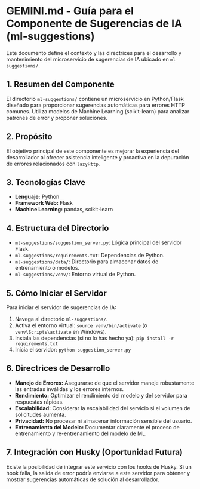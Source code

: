# GEMINI.md - Guía para el Componente de Sugerencias de IA (ml-suggestions)

Este documento define el contexto y las directrices para el desarrollo y mantenimiento del microservicio de sugerencias de IA ubicado en `ml-suggestions/`.

## 1. Resumen del Componente

El directorio `ml-suggestions/` contiene un microservicio en Python/Flask diseñado para proporcionar sugerencias automáticas para errores HTTP comunes. Utiliza modelos de Machine Learning (scikit-learn) para analizar patrones de error y proponer soluciones.

## 2. Propósito

El objetivo principal de este componente es mejorar la experiencia del desarrollador al ofrecer asistencia inteligente y proactiva en la depuración de errores relacionados con `lazyHttp`.

## 3. Tecnologías Clave

*   **Lenguaje:** Python
*   **Framework Web:** Flask
*   **Machine Learning:** pandas, scikit-learn

## 4. Estructura del Directorio

*   `ml-suggestions/suggestion_server.py`: Lógica principal del servidor Flask.
*   `ml-suggestions/requirements.txt`: Dependencias de Python.
*   `ml-suggestions/data/`: Directorio para almacenar datos de entrenamiento o modelos.
*   `ml-suggestions/venv/`: Entorno virtual de Python.

## 5. Cómo Iniciar el Servidor

Para iniciar el servidor de sugerencias de IA:

1.  Navega al directorio `ml-suggestions/`.
2.  Activa el entorno virtual: `source venv/bin/activate` (o `venv\Scripts\activate` en Windows).
3.  Instala las dependencias (si no lo has hecho ya): `pip install -r requirements.txt`
4.  Inicia el servidor: `python suggestion_server.py`

## 6. Directrices de Desarrollo

*   **Manejo de Errores:** Asegurarse de que el servidor maneje robustamente las entradas inválidas y los errores internos.
*   **Rendimiento:** Optimizar el rendimiento del modelo y del servidor para respuestas rápidas.
*   **Escalabilidad:** Considerar la escalabilidad del servicio si el volumen de solicitudes aumenta.
*   **Privacidad:** No procesar ni almacenar información sensible del usuario.
*   **Entrenamiento del Modelo:** Documentar claramente el proceso de entrenamiento y re-entrenamiento del modelo de ML.

## 7. Integración con Husky (Oportunidad Futura)

Existe la posibilidad de integrar este servicio con los hooks de Husky. Si un hook falla, la salida de error podría enviarse a este servidor para obtener y mostrar sugerencias automáticas de solución al desarrollador.